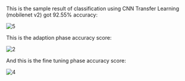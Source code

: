 This is the sample result of classification using CNN Transfer Learning (mobilenet v2) got 92.55% accuracy:

![5](https://user-images.githubusercontent.com/94972058/148012824-72b89506-7156-4ea9-a972-32c0db8b8678.png)


This is the adaption phase accuracy score:

![2](https://user-images.githubusercontent.com/94972058/148013286-a4900575-aaf5-4aea-90a8-b0b61755c5a7.png) 


And this is the fine tuning phase accuracy score:

![4](https://user-images.githubusercontent.com/94972058/148013297-2e1bc4b8-3777-401f-ba44-4612838fdbb6.png)
